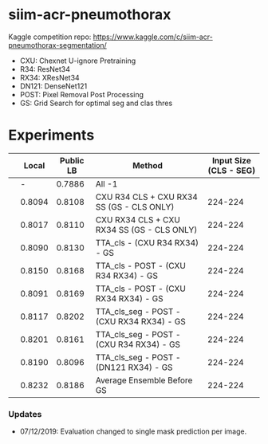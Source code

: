 # siim-acr-pneumothorax
Kaggle competition repo: https://www.kaggle.com/c/siim-acr-pneumothorax-segmentation/

- CXU: Chexnet U-ignore Pretraining
- R34: ResNet34
- RX34: XResNet34
- DN121: DenseNet121
- POST: Pixel Removal Post Processing
- GS: Grid Search for optimal seg and clas thres

# Experiments

|   | Local       | Public LB | Method   | Input Size (CLS - SEG) | 
|---|-------------|------------|-----------| -----------|
|   | - |   0.7886    | All -1 |
|   |   0.8094          |    0.8108        |  CXU R34 CLS + CXU RX34 SS (GS - CLS ONLY) | 224-224   |
|   |    0.8017         |   0.8110         | CXU RX34 CLS + CXU RX34 SS (GS - CLS ONLY) | 224-224        |
|   |    0.8090         |   0.8130         | TTA_cls - (CXU R34 RX34) - GS | 224-224 |
|   |    0.8150         |   0.8168         | TTA_cls - POST - (CXU R34 RX34) - GS | 224-224 |
|   |    0.8091         |   0.8169         | TTA_cls - POST - (CXU RX34 RX34) - GS | 224-224 |
|   |    0.8117         |   0.8202         | TTA_cls_seg - POST - (CXU RX34 RX34) - GS | 224-224 |
|   |    0.8201         |   0.8161         | TTA_cls_seg - POST - (CXU R34 RX34) - GS | 224-224 |
|   |    0.8190         |   0.8096         | TTA_cls_seg - POST - (DN121 RX34) - GS | 224-224 |
|   |    0.8232         |   0.8186         | Average Ensemble Before GS| 224-224 |


### Updates

- 07/12/2019: Evaluation changed to single mask prediction per image.
